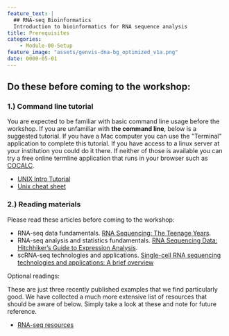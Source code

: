 ```yaml
---
feature_text: |
  ## RNA-seq Bioinformatics
  Introduction to bioinformatics for RNA sequence analysis
title: Prerequisites
categories:
    - Module-00-Setup
feature_image: "assets/genvis-dna-bg_optimized_v1a.png"
date: 0000-05-01
---
```


## Do these before coming to the workshop:

### 1.) Command line tutorial
You are expected to be familiar with basic command line usage before the workshop. If you are unfamiliar with **the command line**, below is a suggested tutorial. If you have a Mac computer you can use the "Terminal" application to complete this tutorial. If you have access to a linux server at your institution you could do it there. If neither of those is available you can try a free online termline application that runs in your browser such as [COCALC](https://cocalc.com/app?anonymous=terminal).

* [UNIX Intro Tutorial](https://rnabio.org/module-00-setup/0000/08/01/Unix/)
* [Unix cheat sheet](https://www.guru99.com/linux-commands-cheat-sheet.html)

### 2.) Reading materials
Please read these articles before coming to the workshop:

* RNA-seq data fundamentals. [RNA Sequencing: The Teenage Years](https://pubmed.ncbi.nlm.nih.gov/31341269/).
* RNA-seq analysis and statistics fundamentals. [RNA Sequencing Data: Hitchhiker’s Guide to Expression Analysis](https://www.annualreviews.org/doi/pdf/10.1146/annurev-biodatasci-072018-021255).
* scRNA-seq technologies and applications. [Single-cell RNA sequencing technologies and applications: A brief overview](https://doi.org/10.1002/ctm2.694)

Optional readings:

These are just three recently published examples that we find particularly good. We have collected a much more extensive list of resources that should be aware of below. Simply take a look at these and note for future reference.

* [RNA-seq resources](https://rnabio.org/resources/)
